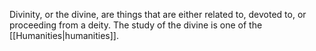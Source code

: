 Divinity, or the divine, are things that are either related to, devoted to, or proceeding from a deity. The study of the divine is one of the [[Humanities|humanities]].